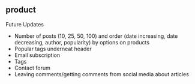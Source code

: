 
product
- 





Future Updates
- Number of posts (10, 25, 50, 100) and order (date increasing, date decreasing, author, popularity) by options on products 
- Popular tags underneat header
- Email subscription 
- Tags
- Contact forum
- Leaving comments/getting comments from social media about articles